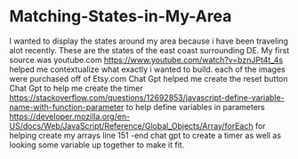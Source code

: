 # Matching-States-in-My-Area
I wanted to display the states around my area because i have been traveling alot recently. These are the states of the east coast surrounding DE. 
My first source was youtube.com
https://www.youtube.com/watch?v=bznJPt4t_4s helped me contextualize what exactly i wanted to build.
each of the images were purchased off of Etsy.com
Chat Gpt helped me create the reset button
Chat Gpt to help me create the timer
https://stackoverflow.com/questions/12692853/javascript-define-variable-name-with-function-parameter to help define variables in parameters
https://developer.mozilla.org/en-US/docs/Web/JavaScript/Reference/Global_Objects/Array/forEach for helping create my arrays
line 151 -end chat gpt to create a timer as well as looking some variable up together to make it fit.
